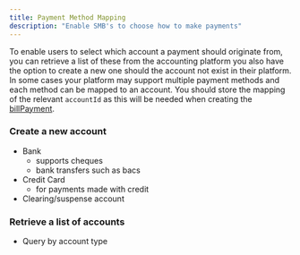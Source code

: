 ```yaml
---
title: Payment Method Mapping
description: "Enable SMB's to choose how to make payments"
---
```


To enable users to select which account a payment should originate from, you can retrieve a list of these from the accounting platform you also have the option to create a new one should the account not exist in their platform. In some cases your platform may support multiple payment methods and each method can be mapped to an account. 
You should store the mapping of the relevant `accountId` as this will be needed when creating the [billPayment](/usecases/billpay/payments).

### Create a new account
- Bank
  - supports cheques
  - bank transfers such as bacs
- Credit Card
  - for payments made with credit
- Clearing/suspense account

### Retrieve a list of accounts
- Query by account type